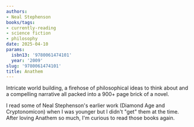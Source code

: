 ```yaml
---
authors:
- Neal Stephenson
books/tags:
- currently-reading
- science fiction
- philosophy
date: 2025-04-10
params:
  isbn13: '9780061474101'
  year: '2009'
slug: '9780061474101'
title: Anathem
---
```


Intricate world building, a firehose of philosophical ideas to think about and a compelling narrative all packed into a 900+ page brick of a novel.

<!--more-->

I read some of Neal Stephenson's earlier work (Diamond Age and Cryptonomicon) when I was younger but I didn't "get" them at the time. After loving Anathem so much, I'm curious to read those books again.